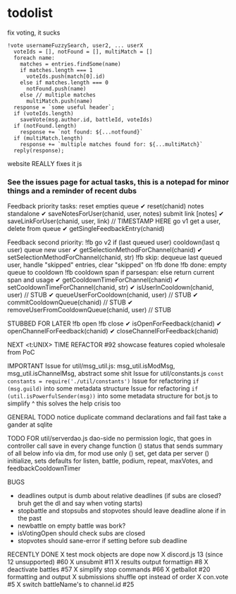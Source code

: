 # todolist

fix voting, it sucks
```
!vote usernameFuzzySearch, user2, ... userX
  voteIds = [], notFound = [], multiMatch = []
  foreach name:
    matches = entries.findSome(name)
    if matches.length === 1
      voteIds.push(match[0].id)
    else if matches.length === 0
      notFound.push(name)
    else // multiple matches
      multiMatch.push(name)
  response = `some useful header`;
  if (voteIds.length)
    saveVote(msg.author.id, battleId, voteIds)
  if (notFound.length)
    response += `not found: ${...notfound}`
  if (multiMatch.length)
    response += `multiple matches found for: ${...multiMatch}`
  reply(response);
```
website REALLY fixes it js

### See the issues page for actual tasks, this is a notepad for minor things and a reminder of recent dubs
Feedback priority tasks:
  reset empties queue
    ✔ reset(chanid)
  notes standalone
    ✔ saveNotesForUser(chanid, user, notes)
  submit link [notes]
    ✔ saveLinkForUser(chanid, user, link) // TIMESTAMP HERE
  go v1 get a user, delete from queue
    ✔ getSingleFeedbackEntry(chanid)

Feedback second priority:
  !fb go v2 if (last queued user) cooldown(last q user) queue new user
  ✔ getSelectionMethodForChannel(chanid)
  ✔ setSelectionMethodForChannel(chanid, str)
  !fb skip: dequeue last queued user, handle "skipped" entries, clear "skipped" on !fb done
  !fb done: empty queue to cooldown
  !fb cooldown span if parsespan: else return current span and usage
  ✔ getCooldownTimeForChannel(chanid)
  ✔ setCooldownTimeForChannel(chanid, str)
  ✔ isUserInCooldown(chanid, user) // STUB
  ✔ queueUserForCooldown(chanid, user) // STUB
  ✔ commitCooldownQueue(chanid) // STUB
  ✔ removeUserFromCooldownQueue(chanid, user) // STUB


STUBBED FOR LATER
  !fb open
  !fb close
  ✔ isOpenForFeedback(chanid)
  ✔ openChannelForFeedback(chanid)
  ✔ closeChannelForFeedback(chanid)

NEXT
  <t:UNIX> TIME REFACTOR #92
  showcase features copied wholesale from PoC

IMPORTANT
  Issue for util/msg_util.js: msg_util.isModMsg, msg_util.isChannelMsg, abstract some shit
  Issue for util/constants.js `const constants = require('./util/constants')`
  Issue for refactoring `if (msg.guild)` into some metadata structure
  Issue for refactoring `if (util.isPowerfulSender(msg))` into some metadata structure for bot.js to simplify
  ^ this solves the help crisis too

GENERAL TODO
  notice duplicate command declarations and fail fast
  take a gander at sqlite

TODO FOR util/serverdao.js
  dao-side no permission logic, that goes in controller
  call save in every change function
() status that sends summary of all below info via dm, for mod use only
  () set, get data per server
  () initialize, sets defaults for listen, battle, podium, repeat, maxVotes, and feedbackCooldownTimer

BUGS
- deadlines output is dumb about relative deadlines (if subs are closed? bruh get the dl and say when voting starts)
- stopbattle and stopsubs and stopvotes should leave deadline alone if in the past
- newbattle on empty battle was bork?
- isVotingOpen should check subs are closed
- stopvotes should sane-error if setting before sub deadline

RECENTLY DONE
X test mock objects are dope now
X discord.js 13 (since 12 unsupported) #60
X unsubmit #11
X results output formattign #8
X deactivate battles #57
X simplify stop commands #66
X getballot #20 formatting and output
X submissions shuffle opt instead of order
X con.vote #5
X switch battleName's to channel.id #25
